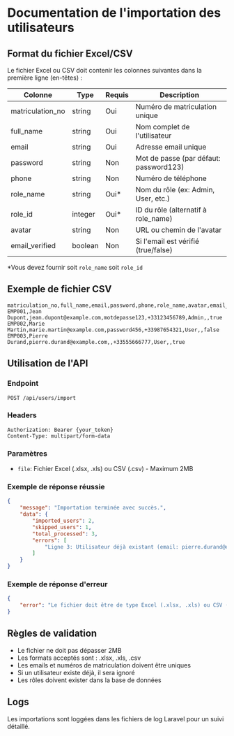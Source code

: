 # Documentation de l'importation des utilisateurs

## Format du fichier Excel/CSV

Le fichier Excel ou CSV doit contenir les colonnes suivantes dans la première ligne (en-têtes) :

| Colonne | Type | Requis | Description |
|---------|------|--------|-------------|
| matriculation_no | string | Oui | Numéro de matriculation unique |
| full_name | string | Oui | Nom complet de l'utilisateur |
| email | string | Oui | Adresse email unique |
| password | string | Non | Mot de passe (par défaut: password123) |
| phone | string | Non | Numéro de téléphone |
| role_name | string | Oui* | Nom du rôle (ex: Admin, User, etc.) |
| role_id | integer | Oui* | ID du rôle (alternatif à role_name) |
| avatar | string | Non | URL ou chemin de l'avatar |
| email_verified | boolean | Non | Si l'email est vérifié (true/false) |

*Vous devez fournir soit `role_name` soit `role_id`

## Exemple de fichier CSV

```csv
matriculation_no,full_name,email,password,phone,role_name,avatar,email_verified
EMP001,Jean Dupont,jean.dupont@example.com,motdepasse123,+33123456789,Admin,,true
EMP002,Marie Martin,marie.martin@example.com,password456,+33987654321,User,,false
EMP003,Pierre Durand,pierre.durand@example.com,,+33555666777,User,,true
```

## Utilisation de l'API

### Endpoint
```
POST /api/users/import
```

### Headers
```
Authorization: Bearer {your_token}
Content-Type: multipart/form-data
```

### Paramètres
- `file`: Fichier Excel (.xlsx, .xls) ou CSV (.csv) - Maximum 2MB

### Exemple de réponse réussie
```json
{
    "message": "Importation terminée avec succès.",
    "data": {
        "imported_users": 2,
        "skipped_users": 1,
        "total_processed": 3,
        "errors": [
            "Ligne 3: Utilisateur déjà existant (email: pierre.durand@example.com)"
        ]
    }
}
```

### Exemple de réponse d'erreur
```json
{
    "error": "Le fichier doit être de type Excel (.xlsx, .xls) ou CSV (.csv)"
}
```

## Règles de validation
- Le fichier ne doit pas dépasser 2MB
- Les formats acceptés sont : .xlsx, .xls, .csv
- Les emails et numéros de matriculation doivent être uniques
- Si un utilisateur existe déjà, il sera ignoré
- Les rôles doivent exister dans la base de données

## Logs
Les importations sont loggées dans les fichiers de log Laravel pour un suivi détaillé.

